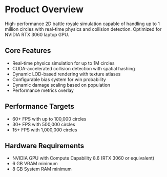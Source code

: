 # Product Overview

High-performance 2D battle royale simulation capable of handling up to 1 million circles with real-time physics and collision detection. Optimized for NVIDIA RTX 3060 laptop GPU.

## Core Features
- Real-time physics simulation for up to 1M circles
- CUDA-accelerated collision detection with spatial hashing
- Dynamic LOD-based rendering with texture atlases
- Configurable bias system for win probability
- Dynamic damage scaling based on population
- Performance metrics overlay

## Performance Targets
- 60+ FPS with up to 100,000 circles
- 30+ FPS with 500,000 circles
- 15+ FPS with 1,000,000 circles

## Hardware Requirements
- NVIDIA GPU with Compute Capability 8.6 (RTX 3060 or equivalent)
- 6 GB VRAM minimum
- 8 GB System RAM minimum
